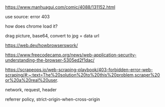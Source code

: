 https://www.manhuagui.com/comic/4088/131152.html

use source: error 403

how does chrome load it?

drag picture, base64, convert to jpg = data url

https://web.dev/howbrowserswork/

https://www.freecodecamp.org/news/web-application-security-understanding-the-browser-5305ed2f1dac/

https://scrapeops.io/web-scraping-playbook/403-forbidden-error-web-scraping/#:~:text=The%20solution%20to%20this%20problem,scraper%20or%20a%20real%20user.

network, request, header

referrer policy, strict-origin-when-cross-origin
